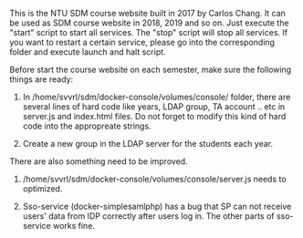 This is the NTU SDM course website built in 2017 by Carlos Chang. 
It can be used as SDM course website in 2018, 2019 and so on.
Just execute the "start" script to start all services.
The "stop" script will stop all services.
If you want to restart a certain service, please go into the corresponding folder and execute launch and halt script.

Before start the course website on each semester, make sure the following things are ready:

1. In /home/svvrl/sdm/docker-console/volumes/console/ folder, there are several lines of hard code like years, LDAP group, TA account .. etc in server.js and index.html files.
   Do not forget to modify this kind of hard code into the appropreate strings.

2. Create a new group in the LDAP server for the students each year.



There are also something need to be improved.

1. /home/svvrl/sdm/docker-console/volumes/console/server.js needs to optimized.

2. Sso-service (docker-simplesamlphp) has a bug that SP can not receive users' data from IDP correctly after users log in.
   The other parts of sso-service works fine.
